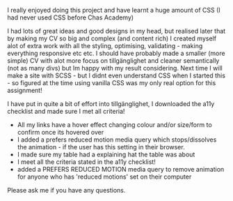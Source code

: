 I really enjoyed doing this project and have learnt a huge amount of CSS (I had never used CSS before Chas Academy)

I had lots of great ideas and good designs in my head, but realised later that by making my CV so big and complex (and content rich) I created myself alot of extra work with all the styling, optimising, validating - making everything responsive etc etc.
I should have probably made a smaller (more simple) CV with alot more focus on tillgänglighet and cleaner semantically (not as many divs) but Im happy with my result considering.
Next time I will make a site with SCSS - but I didnt even understand CSS when I started this - so figured at the time using vanilla CSS was my only real option for this assignment!

I have put in quite a bit of effort into tillgänglighet, I downloaded the a11y checklist and made sure I met all criteria!
  - All my links have a hover effect changing colour and/or size/form to confirm once its hovered over
  - I added a prefers reduced motion media query which stops/dissolves the animation - if the user has this setting in their browser. 
  - I made sure my table had a <caption> explaining hat the table was about
  - I meet all the criteria stated in the a11y checklist!
  - added a PREFERS REDUCED MOTION media query to remove animation for anyone who has 'reduced motions' set on their computer
  
Please ask me if you have any questions.
